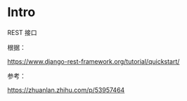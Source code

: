 # Intro

REST 接口

根据：

https://www.django-rest-framework.org/tutorial/quickstart/


参考：

https://zhuanlan.zhihu.com/p/53957464